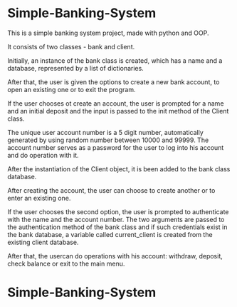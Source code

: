 # Simple-Banking-System

This is a simple banking system project, made with python and OOP.

It consists of two classes - bank and client. 

Initially, an instance of the bank class is created, which has a name and a database, represented by a list of dictionaries.

After that, the user is given the options to create a new bank account, to open an existing one or to exit the program.

If the user chooses ot create an account, the user is prompted for a name and an initial deposit and the input is passed to the init method of the Client class. 

The unique user account number is a 5 digit number, automatically generated by using random number between 10000 and 99999. The account number serves as a password for the user to log into his account and do operation with it. 

After the instantiation of the Client object, it is been added to the bank class database.

After creating the account, the user can choose to create another or to enter an existing one. 

If the user chooses the second option, the user is prompted to authenticate with the name and the account number. The two arguments are passed to the authentication method of the bank class and if such credentials exist in the bank database, a variable called current_client is created from the existing client database.

After that, the usercan do operations with his account: withdraw, deposit, check balance or exit to the main menu. 


# Simple-Banking-System
